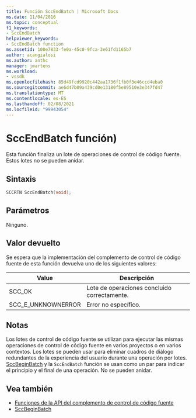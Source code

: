 ```yaml
---
title: Función SccEndBatch | Microsoft Docs
ms.date: 11/04/2016
ms.topic: conceptual
f1_keywords:
- SccEndBatch
helpviewer_keywords:
- SccEndBatch function
ms.assetid: 100e7833-fe0a-45c0-9fca-3e61fd1165b7
author: acangialosi
ms.author: anthc
manager: jmartens
ms.workload:
- vssdk
ms.openlocfilehash: 85d49fcd9920c442aa1736f1fb0f3e46ccd4eba0
ms.sourcegitcommit: ae6d47b09a439cd0e13180f5e89510e3e347fd47
ms.translationtype: MT
ms.contentlocale: es-ES
ms.lasthandoff: 02/08/2021
ms.locfileid: "99943054"
---
```

# <a name="sccendbatch-function"></a>SccEndBatch función)
Esta función finaliza un lote de operaciones de control de código fuente. Estos lotes no se pueden anidar.

## <a name="syntax"></a>Sintaxis

```cpp
SCCRTN SccEndBatch(void);
```

## <a name="parameters"></a>Parámetros
 Ninguno.

## <a name="return-value"></a>Valor devuelto
 Se espera que la implementación del complemento de control de código fuente de esta función devuelva uno de los siguientes valores:

|Value|Descripción|
|-----------|-----------------|
|SCC_OK|Lote de operaciones concluido correctamente.|
|SCC_E_UNKNOWNERROR|Error no específico.|

## <a name="remarks"></a>Notas
 Los lotes de control de código fuente se utilizan para ejecutar las mismas operaciones de control de código fuente en varios proyectos o en varios contextos. Los lotes se pueden usar para eliminar cuadros de diálogo redundantes de la experiencia del usuario durante una operación por lotes. [SccBeginBatch](../extensibility/sccbeginbatch-function.md) y la `SccEndBatch` función se usan como un par para indicar el principio y el final de una operación. No se pueden anidar.

## <a name="see-also"></a>Vea también
- [Funciones de la API del complemento de control de código fuente](../extensibility/source-control-plug-in-api-functions.md)
- [SccBeginBatch](../extensibility/sccbeginbatch-function.md)
